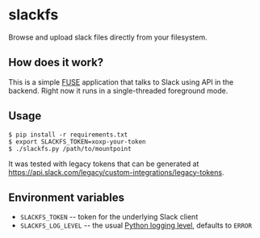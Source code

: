 # slackfs
Browse and upload slack files directly from your filesystem.

## How does it work?
This is a simple [FUSE](https://en.wikipedia.org/wiki/Filesystem_in_Userspace) application that
talks to Slack using API in the backend. Right now it runs in a single-threaded foreground mode.

## Usage
```
$ pip install -r requirements.txt
$ export SLACKFS_TOKEN=xoxp-your-token
$ ./slackfs.py /path/to/mountpoint
```
It was tested with legacy tokens that can be generated at https://api.slack.com/legacy/custom-integrations/legacy-tokens.

## Environment variables
- `SLACKFS_TOKEN` -- token for the underlying Slack client
- `SLACKFS_LOG_LEVEL`  -- the usual [Python logging level](https://docs.python.org/3/library/logging.html#levels),
  defaults to `ERROR`
